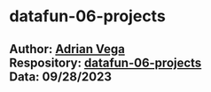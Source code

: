 # datafun-06-projects

## Author: [Adrian Vega](https://github.com/adriacv17) <br >Respository: [datafun-06-projects](https://github.com/adriacv17/datafun-06-projects) <br> Data: 09/28/2023
